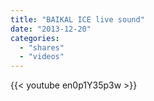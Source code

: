 ```yaml
---
title: "BAIKAL ICE live sound"
date: "2013-12-20"
categories:
  - "shares"
  - "videos"
---
```


{{< youtube en0p1Y35p3w >}}
